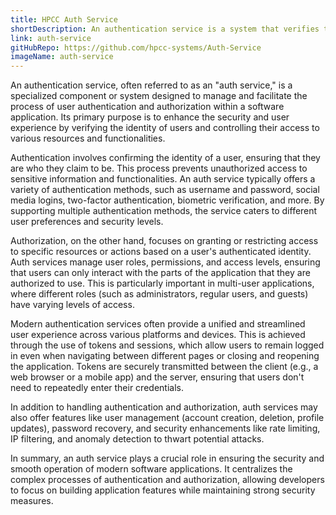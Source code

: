```yaml
---
title: HPCC Auth Service
shortDescription: An authentication service is a system that verifies the identity of users trying to access a digital platform. It ensures security by validating credentials such as passwords or tokens, granting access only to authorized individuals. This service is integral to protecting sensitive data and maintaining user privacy across applications and online services. By implementing robust authentication mechanisms, organizations can establish trust and secure user interactions.
link: auth-service
gitHubRepo: https://github.com/hpcc-systems/Auth-Service
imageName: auth-service
---
```


An authentication service, often referred to as an "auth service," is a specialized component or system designed to manage and facilitate the process of user authentication and authorization within a software application. Its primary purpose is to enhance the security and user experience by verifying the identity of users and controlling their access to various resources and functionalities.

Authentication involves confirming the identity of a user, ensuring that they are who they claim to be. This process prevents unauthorized access to sensitive information and functionalities. An auth service typically offers a variety of authentication methods, such as username and password, social media logins, two-factor authentication, biometric verification, and more. By supporting multiple authentication methods, the service caters to different user preferences and security levels.

Authorization, on the other hand, focuses on granting or restricting access to specific resources or actions based on a user's authenticated identity. Auth services manage user roles, permissions, and access levels, ensuring that users can only interact with the parts of the application that they are authorized to use. This is particularly important in multi-user applications, where different roles (such as administrators, regular users, and guests) have varying levels of access.

Modern authentication services often provide a unified and streamlined user experience across various platforms and devices. This is achieved through the use of tokens and sessions, which allow users to remain logged in even when navigating between different pages or closing and reopening the application. Tokens are securely transmitted between the client (e.g., a web browser or a mobile app) and the server, ensuring that users don't need to repeatedly enter their credentials.

In addition to handling authentication and authorization, auth services may also offer features like user management (account creation, deletion, profile updates), password recovery, and security enhancements like rate limiting, IP filtering, and anomaly detection to thwart potential attacks.

In summary, an auth service plays a crucial role in ensuring the security and smooth operation of modern software applications. It centralizes the complex processes of authentication and authorization, allowing developers to focus on building application features while maintaining strong security measures.

